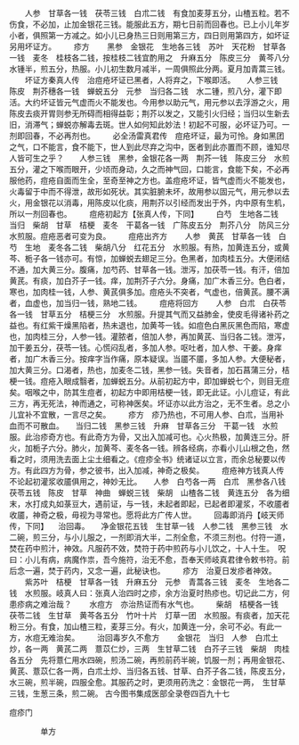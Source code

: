 <!-- { "loadSidebar": true } -->
　　人参　甘草各一钱　茯苓三钱　白朮二钱　有食加麦芽五分，山楂五粒。若不伤食，不必加，止加金银花三钱。能服此五方，期七日前而回春也。已上小儿年岁小者，俱照第一方减之。如小儿已身热三日则用第三方，四日则用第四方，如坏证另用坏证方。
　　疹方
　　黑参　金银花　生地各三钱　苏叶　天花粉　甘草各一钱　麦冬　桂枝各二钱，按桂枝二钱宜酌用之　升麻五分　陈皮三分　黄芩八分　水锺半，煎五分，热服。小儿初生数月减半，一周俱照此分两。夏月加青蒿三钱。
　　坏证方秦真人传　治痘疮坏证已黑者，人将弃之，下喉即活。　　人参三钱　陈皮　荆芥穗各一钱　蝉蜕五分　元参　当归各二钱　水二锺，煎八分，灌下即活。大约坏证皆元气虚而火不能发也。今用参以助元气，用元参以去浮游之火，用陈皮去痰开胃则参无所碍而相得益彰；荆芥以发之，又能引火归经；当归以生新去旧，消滞气；蝉蜕亦解毒去斑。世人如何知此妙法！初起不可服，必坏证乃可。一剂即回春，不必再剂也。
　　必全汤雷真君传　痘疮坏证，最为可怜。身如黑团之气，口不能言，食不能下，世人到此尽弃之沟中，医者到此亦置而不顾，谁知尽人皆可生之乎？　　人参三钱　黑参，金银花各一两　荆芥一钱　陈皮三分　水煎五分，灌之下喉而眼开，少顷而身动，久之而神气回，口能言，食能下矣，不必再服他药，痘疮自面而生全，至奇至神之方也。盖痘疮坏证，皆气虚而火不能发也，火毒留于中而不得泄，故形如死状。其实脏腑未坏，故用参以固元气，用元参以去火，用金银花以消毒，用陈皮以化痰，用荆芥以引经而发出于外，内中原有生机，所以一剂回春也。
　　痘疮初起方【张真人传，下同】
　　白芍　生地各二钱　当归　柴胡　甘草　桔梗　麦冬　干葛各一钱　广陈皮五分　荆芥八分　防风三分　水煎服。痘疮恶者可变为良。
　　痘疮出齐方
　　人参　黄芪　甘草各一钱　白芍　生地　麦冬各二钱　柴胡八分　红花五分　水煎服。有热，加黄连五分，或黄芩、栀子各一钱亦可。有惊，加蝉蜕去翅足三分。色黑者，加肉桂五分。大便闭结不通，加大黄三分。腹痛，加芍药、甘草各一钱。泄泻，加茯苓一钱。有汗，倍加黄芪。有痰，加白芥子一钱。痒，加荆芥子六分。身痛，加广木香三分。色白者，寒也，加肉桂一钱，人参、黄芪俱多加。痘疮头不突者，气虚也，倍黄芪。腰不满者，血虚也，加当归一钱，熟地二钱。
　　痘疮将回方
　　人参　白朮　白茯苓各一钱　甘草五分　桔梗三分　水煎服。升提其气而又益肺金，使皮毛得诸补药之益也。有红紫干燥黑陷者，热未退也，加黄芩一钱。如痘色白黑灰黑色而陷，寒虚也，加肉桂三分，人参一钱。灌脓者，倍加人参，再加黄芪、当归各二钱。泄泻，加干姜五分，茯苓一钱。心慌闷乱者，多加人参。呕吐者，加人参、干姜。身痒者，加广木香三分。按痒字当作痛，原本疑误。当靥不靥，多加人参。大便秘者，加大黄三分。口渴者，热也，加麦冬二钱，黑参一钱。失音者，加石菖蒲三分，桔梗一钱。痘疮入眼成翳者，加蝉蜕五分。从前初起方中，即加蝉蜕七个，则目无痘矣。咽喉之中，防其生痘者，初起方中即用桔梗一钱，即无此证。小儿痘证，有此三方，再无死法，神而通之，可称神医矣。坏证亦以此方治之，无不生者。总之小儿宜补不宜散，一言尽之矣。
　　疹方　疹乃热也，不可用人参、白朮，当用补血而不可散血。　　当归二钱　黑参三钱　升麻　甘草各三分　干葛一钱　水煎服。此治疹奇方也。有此奇方为骨，又出入加减可也。心火热极，加黄连三分。肝火，加栀子六分。肺火，加黄芩、麦冬各一钱。辨各经病，亦看小儿山根之色，然看之时，须用洗去面上尘土细看之。《痘疹全书》统诸证以立言，而余总秘要以传方。有此四方为骨，参之彼书，出入加减，神奇之极矣。
　　痘疮神方钱真人传不论起初灌浆收靥俱用之，神妙无比。　　人参　白芍各一两　白朮　黑参各八钱　茯苓五钱　陈皮　甘草　神曲　蝉蜕三钱　柴胡　山楂各二钱　黄连五分　各为细末，水打成丸如菉豆大，遇前证，与一钱，未起者即起，已起者即灌浆，不收靥者收靥，神奇之极，毋视为寻常也。愿将此方广传人世。
　　回毒即消丹【岐天师传，下同】 　治回毒。　　净金银花五钱　生甘草一钱　人参二钱　黑参三钱　水二碗，煎三分，与小儿服之，一剂即消大半，二剂全愈，不须三剂也。付符一道，焚在药中煎汁，神效。凡服药不效，焚符于药中煎药与小儿饮之，十人十生。　呪曰：小儿有病，病魔作祟，吾今施符，治无不愈，吾奉天师岐真君律令敕书符。前后念一遍，焚于药内，又念一遍，此秘诀也。
　　疹方　治夏日发疹者神效。
　　紫苏叶　桔梗　甘草各一钱　升麻五分　元参　青蒿各三钱　麦冬　生地各二钱　水煎服。岐真人曰：张真人治四时之疹，余方治夏时热疹也。切记此二方，何患疹病之难治哉？
　　水痘方　亦治热证而有水气也。
　　柴胡　桔梗各一钱　茯苓二钱　生甘草　黄芩各五分　竹叶十片　灯草一团　水煎服。有痰者，加天花粉三分。有食，加山楂三粒，麦芽三分。有火，加黄连一分，余可不必。有此一方，水痘无难治矣。
　　治回毒岁久不愈方
　　金银花　当归　人参　白朮土炒，各一两　黄芪二两　薏苡仁炒，三两　生甘草二钱　白芥子三钱　柴胡　肉桂各五分　先将薏仁用水四碗，煎汤二碗，再煎前药半碗，饥服一剂；再用金银花、黄芪、薏苡仁各一两，白朮土炒、当归各五钱、甘草、白芥子各二钱，陈皮五分，水三碗，煎半碗，四服全愈。其服药之时，更须用药洗之：金银花一两，　生甘草三钱，生葱三条，煎二碗。
古今图书集成医部全录卷四百九十七

痘疹门

　　　　单方

